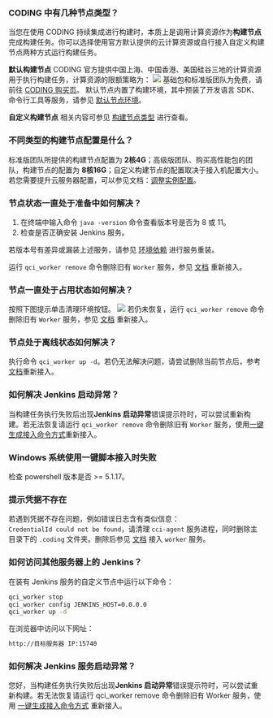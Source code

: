 ### CODING 中有几种节点类型？
当您在使用 CODING 持续集成进行构建时，本质上是调用计算资源作为**构建节点**完成构建任务。你可以选择使用官方默认提供的云计算资源或自行接入自定义构建节点两种方式运行构建任务。

**默认构建节点**
CODING 官方提供中国上海、中国香港、美国硅谷三地的计算资源用于执行构建任务，计算资源的限额策略为：
![](https://qcloudimg.tencent-cloud.cn/raw/b0c9ba8319b9eeaf003e11c49ea81f80.png)
基础包和标准版团队为免费，请前往 [CODING 购买页](https://coding.net/pricing)。
默认节点内置了构建环境，其中预装了开发语言 SDK、命令行工具等服务，请参见 [默认节点环境](https://cloud.tencent.com/document/product/1115/66306)。

**自定义构建节点**
相关内容可参见 [构建节点类型](https://cloud.tencent.com/document/product/1115/66305) 进行查看。

### 不同类型的构建节点配置是什么？
标准版团队所提供的构建节点配置为 **2核4G**；高级版团队、购买高性能包的团队，构建节点的配置为 **8核16G**；自定义构建节点的配置取决于接入机配置大小。
若您需要提升云服务器配置，可以参见文档：[调整实例配置](https://cloud.tencent.com/document/product/213/2178)。

[](id:1)
### 节点状态一直处于准备中如何解决？
1. 在终端中输入命令 `java -version` 命令查看版本号是否为 8 或 11。
2. 检查是否正确安装 Jenkins 服务。

若版本号有差异或漏装上述服务，请参见 [环境依赖](/docs/ci/node/customize.html#rely) 进行服务重装。

运行 `qci_worker remove` 命令删除旧有 `Worker` 服务，参见 [文档](/docs/ci/node/customize.html#script) 重新接入。

[](id:2)
### 节点一直处于占用状态如何解决？
按照下图提示单击清理环境按钮。
![](https://qcloudimg.tencent-cloud.cn/raw/f7ebe5e546072ae5ff5fc528e6b35ecd.png)
若仍未恢复，运行 `qci_worker remove` 命令删除旧有 `Worker` 服务，参见 [文档](/docs/ci/node/customize.html#script) 重新接入。

[](id:3)
### 节点处于离线状态如何解决？
执行命令 `qci_worker up -d`。若仍无法解决问题，请尝试删除当前节点后，参考[文档](/docs/ci/node/customize.html#script)重新接入。

[](id:4)
### 如何解决 Jenkins 启动异常？
当构建任务执行失败后出现**Jenkins 启动异常**错误提示符时，可以尝试重新构建。若无法恢复请运行 `qci_worker remove` 命令删除旧有 `Worker` 服务，使用[一键生成接入命令方式](/docs/ci/node/customize.html#script)重新接入。

[](id:windows)
### Windows 系统使用一键脚本接入时失败
检查 powershell 版本是否 >= 5.1.17。

[](id:credentialId)
### 提示凭据不存在
若遇到凭据不存在问题，例如错误日志含有类似信息：`CredentialId could not be found`，请清理 `cci-agent` 服务进程，同时删除主目录下的 `.coding` 文件夹。删除后参见 [文档](/docs/ci/node/customize.html) 接入 `worker` 服务。

### 如何访问其他服务器上的 Jenkins？
在装有 Jenkins 服务的自定义节点中运行以下命令：
```bash
qci_worker stop
qci_worker config JENKINS_HOST=0.0.0.0
qci_worker up -d
```
在浏览器中访问以下网址：
```bash
http://目标服务器 IP:15740
```

### 如何解决 Jenkins 服务启动异常？
您好，当构建任务执行失败后出现**Jenkins 启动异常**错误提示符时，可以尝试重新构建。若无法恢复请运行 qci_worker remove 命令删除旧有 Worker 服务，使用 [一键生成接入命令方式](https://cloud.tencent.com/document/product/1115/66307) 重新接入。
